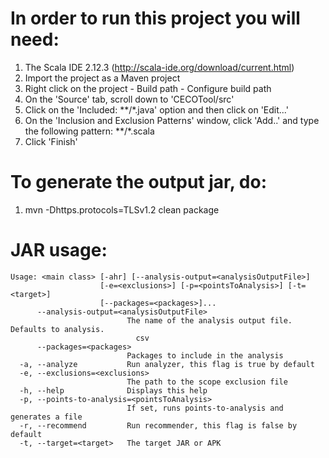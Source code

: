 # In order to run this project you will need:
1. The Scala IDE 2.12.3 (http://scala-ide.org/download/current.html)
2. Import the project as a Maven project
3. Right click on the project - Build path - Configure build path
4. On the 'Source' tab, scroll down to 'CECOTool/src'
5. Click on the 'Included: **/*.java' option and then click on 'Edit...'
6. On the 'Inclusion and Exclusion Patterns' window, click 'Add..' and type the following pattern: **/*.scala
7. Click 'Finish'

# To generate the output jar, do:
1. mvn -Dhttps.protocols=TLSv1.2 clean package

# JAR usage:
```
Usage: <main class> [-ahr] [--analysis-output=<analysisOutputFile>]
                    [-e=<exclusions>] [-p=<pointsToAnalysis>] [-t=<target>]
                    [--packages=<packages>]...
      --analysis-output=<analysisOutputFile>
                          The name of the analysis output file. Defaults to analysis.
                            csv
      --packages=<packages>
                          Packages to include in the analysis
  -a, --analyze           Run analyzer, this flag is true by default
  -e, --exclusions=<exclusions>
                          The path to the scope exclusion file
  -h, --help              Displays this help
  -p, --points-to-analysis=<pointsToAnalysis>
                          If set, runs points-to-analysis and generates a file
  -r, --recommend         Run recommender, this flag is false by default
  -t, --target=<target>   The target JAR or APK
```